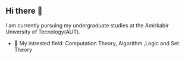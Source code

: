 ## Hi there 👋
I am currently pursuing my undergraduate studies at the Amirkabir University of Tecnology(AUT).
- 🌱 My intrested field: Computation Theory, Algorithm ,Logic and Set Theory
